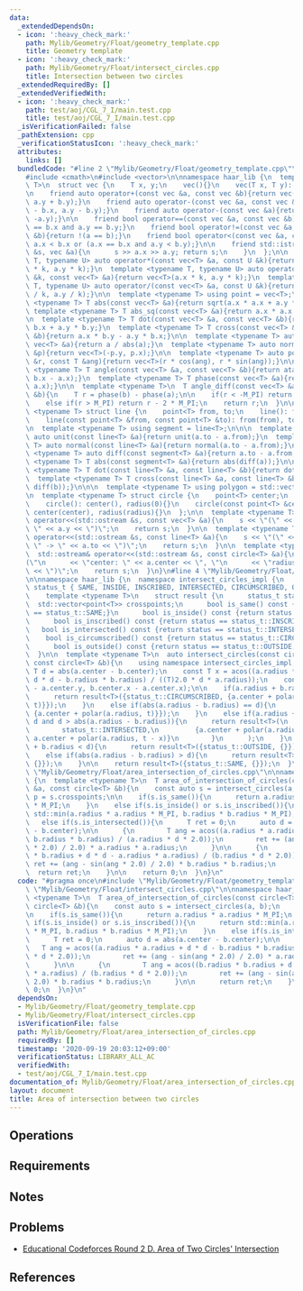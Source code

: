 ```yaml
---
data:
  _extendedDependsOn:
  - icon: ':heavy_check_mark:'
    path: Mylib/Geometry/Float/geometry_template.cpp
    title: Geometry template
  - icon: ':heavy_check_mark:'
    path: Mylib/Geometry/Float/intersect_circles.cpp
    title: Intersection between two circles
  _extendedRequiredBy: []
  _extendedVerifiedWith:
  - icon: ':heavy_check_mark:'
    path: test/aoj/CGL_7_I/main.test.cpp
    title: test/aoj/CGL_7_I/main.test.cpp
  _isVerificationFailed: false
  _pathExtension: cpp
  _verificationStatusIcon: ':heavy_check_mark:'
  attributes:
    links: []
  bundledCode: "#line 2 \"Mylib/Geometry/Float/geometry_template.cpp\"\n#include <iostream>\n\
    #include <cmath>\n#include <vector>\n\nnamespace haar_lib {\n  template <typename\
    \ T>\n  struct vec {\n    T x, y;\n    vec(){}\n    vec(T x, T y): x(x), y(y){}\n\
    \n    friend auto operator+(const vec &a, const vec &b){return vec(a.x + b.x,\
    \ a.y + b.y);}\n    friend auto operator-(const vec &a, const vec &b){return vec(a.x\
    \ - b.x, a.y - b.y);}\n    friend auto operator-(const vec &a){return vec(-a.x,\
    \ -a.y);}\n\n    friend bool operator==(const vec &a, const vec &b){return a.x\
    \ == b.x and a.y == b.y;}\n    friend bool operator!=(const vec &a, const vec\
    \ &b){return !(a == b);}\n    friend bool operator<(const vec &a, const vec &b){return\
    \ a.x < b.x or (a.x == b.x and a.y < b.y);}\n\n    friend std::istream& operator>>(std::istream\
    \ &s, vec &a){\n      s >> a.x >> a.y; return s;\n    }\n  };\n\n  template <typename\
    \ T, typename U> auto operator*(const vec<T> &a, const U &k){return vec<T>(a.x\
    \ * k, a.y * k);}\n  template <typename T, typename U> auto operator*(const U\
    \ &k, const vec<T> &a){return vec<T>(a.x * k, a.y * k);}\n  template <typename\
    \ T, typename U> auto operator/(const vec<T> &a, const U &k){return vec<T>(a.x\
    \ / k, a.y / k);}\n\n  template <typename T> using point = vec<T>;\n\n  template\
    \ <typename T> T abs(const vec<T> &a){return sqrt(a.x * a.x + a.y * a.y);}\n \
    \ template <typename T> T abs_sq(const vec<T> &a){return a.x * a.x + a.y * a.y;}\n\
    \n  template <typename T> T dot(const vec<T> &a, const vec<T> &b){return a.x *\
    \ b.x + a.y * b.y;}\n  template <typename T> T cross(const vec<T> &a, const vec<T>\
    \ &b){return a.x * b.y - a.y * b.x;}\n\n  template <typename T> auto unit(const\
    \ vec<T> &a){return a / abs(a);}\n  template <typename T> auto normal(const vec<T>\
    \ &p){return vec<T>(-p.y, p.x);}\n\n  template <typename T> auto polar(const T\
    \ &r, const T &ang){return vec<T>(r * cos(ang), r * sin(ang));}\n\n  template\
    \ <typename T> T angle(const vec<T> &a, const vec<T> &b){return atan2(b.y - a.y,\
    \ b.x - a.x);}\n  template <typename T> T phase(const vec<T> &a){return atan2(a.y,\
    \ a.x);}\n\n  template <typename T>\n  T angle_diff(const vec<T> &a, const vec<T>\
    \ &b){\n    T r = phase(b) - phase(a);\n\n    if(r < -M_PI) return r + 2 * M_PI;\n\
    \    else if(r > M_PI) return r - 2 * M_PI;\n    return r;\n  }\n\n\n  template\
    \ <typename T> struct line {\n    point<T> from, to;\n    line(): from(), to(){}\n\
    \    line(const point<T> &from, const point<T> &to): from(from), to(to){}\n  };\n\
    \n  template <typename T> using segment = line<T>;\n\n\n  template <typename T>\
    \ auto unit(const line<T> &a){return unit(a.to - a.from);}\n  template <typename\
    \ T> auto normal(const line<T> &a){return normal(a.to - a.from);}\n\n  template\
    \ <typename T> auto diff(const segment<T> &a){return a.to - a.from;}\n\n  template\
    \ <typename T> T abs(const segment<T> &a){return abs(diff(a));}\n\n  template\
    \ <typename T> T dot(const line<T> &a, const line<T> &b){return dot(diff(a), diff(b));}\n\
    \  template <typename T> T cross(const line<T> &a, const line<T> &b){return cross(diff(a),\
    \ diff(b));}\n\n\n  template <typename T> using polygon = std::vector<point<T>>;\n\
    \n  template <typename T> struct circle {\n    point<T> center;\n    T radius;\n\
    \    circle(): center(), radius(0){}\n    circle(const point<T> &center, T radius):\
    \ center(center), radius(radius){}\n  };\n\n  template <typename T>\n  std::ostream&\
    \ operator<<(std::ostream &s, const vec<T> &a){\n    s << \"(\" << a.x << \",\
    \ \" << a.y << \")\";\n    return s;\n  }\n\n  template <typename T>\n  std::ostream&\
    \ operator<<(std::ostream &s, const line<T> &a){\n    s << \"(\" << a.from <<\
    \ \" -> \" << a.to << \")\";\n    return s;\n  }\n\n  template <typename T>\n\
    \  std::ostream& operator<<(std::ostream &s, const circle<T> &a){\n    s << \"\
    (\"\n      << \"center: \" << a.center << \", \"\n      << \"radius: \" << a.radius\
    \ << \")\";\n    return s;\n  }\n}\n#line 4 \"Mylib/Geometry/Float/intersect_circles.cpp\"\
    \n\nnamespace haar_lib {\n  namespace intersect_circles_impl {\n    enum class\
    \ status_t { SAME, INSIDE, INSCRIBED, INTERSECTED, CIRCUMSCRIBED, OUTSIDE };\n\
    \    template <typename T>\n    struct result {\n      status_t status;\n    \
    \  std::vector<point<T>> crosspoints;\n      bool is_same() const {return status\
    \ == status_t::SAME;}\n      bool is_inside() const {return status == status_t::INSIDE;}\n\
    \      bool is_inscribed() const {return status == status_t::INSCRIBED;}\n   \
    \   bool is_intersected() const {return status == status_t::INTERSECTED;}\n  \
    \    bool is_circumscribed() const {return status == status_t::CIRCUMSCRIBED;}\n\
    \      bool is_outside() const {return status == status_t::OUTSIDE;}\n    };\n\
    \  }\n\n  template <typename T>\n  auto intersect_circles(const circle<T> &a,\
    \ const circle<T> &b){\n    using namespace intersect_circles_impl;\n\n    const\
    \ T d = abs(a.center - b.center);\n    const T x = acos((a.radius * a.radius +\
    \ d * d - b.radius * b.radius) / ((T)2.0 * d * a.radius));\n    const T t = atan2(b.center.y\
    \ - a.center.y, b.center.x - a.center.x);\n\n    if(a.radius + b.radius == d){\n\
    \      return result<T>({status_t::CIRCUMSCRIBED, {a.center + polar(a.radius,\
    \ t)}});\n    }\n    else if(abs(a.radius - b.radius) == d){\n      return result<T>({status_t::INSCRIBED,\
    \ {a.center + polar(a.radius, t)}});\n    }\n    else if(a.radius + b.radius >\
    \ d and d > abs(a.radius - b.radius)){\n      return result<T>(\n        {\n \
    \        status_t::INTERSECTED,\n         {a.center + polar(a.radius, t + x),\
    \ a.center + polar(a.radius, t - x)}\n        }\n      );\n    }\n    else if(a.radius\
    \ + b.radius < d){\n      return result<T>({status_t::OUTSIDE, {}});\n    }\n\
    \    else if(abs(a.radius - b.radius) > d){\n      return result<T>({status_t::INSIDE,\
    \ {}});\n    }\n\n    return result<T>({status_t::SAME, {}});\n  }\n}\n#line 4\
    \ \"Mylib/Geometry/Float/area_intersection_of_circles.cpp\"\n\nnamespace haar_lib\
    \ {\n  template <typename T>\n  T area_of_intersection_of_circles(const circle<T>\
    \ &a, const circle<T> &b){\n    const auto s = intersect_circles(a, b);\n    auto\
    \ p = s.crosspoints;\n\n    if(s.is_same()){\n      return a.radius * a.radius\
    \ * M_PI;\n    }\n    else if(s.is_inside() or s.is_inscribed()){\n      return\
    \ std::min(a.radius * a.radius * M_PI, b.radius * b.radius * M_PI);\n    }\n \
    \   else if(s.is_intersected()){\n      T ret = 0;\n      auto d = abs(a.center\
    \ - b.center);\n\n      {\n        T ang = acos((a.radius * a.radius + d * d -\
    \ b.radius * b.radius) / (a.radius * d * 2.0));\n        ret += (ang - sin(ang\
    \ * 2.0) / 2.0) * a.radius * a.radius;\n      }\n\n      {\n        T ang = acos((b.radius\
    \ * b.radius + d * d - a.radius * a.radius) / (b.radius * d * 2.0));\n       \
    \ ret += (ang - sin(ang * 2.0) / 2.0) * b.radius * b.radius;\n      }\n\n    \
    \  return ret;\n    }\n\n    return 0;\n  }\n}\n"
  code: "#pragma once\n#include \"Mylib/Geometry/Float/geometry_template.cpp\"\n#include\
    \ \"Mylib/Geometry/Float/intersect_circles.cpp\"\n\nnamespace haar_lib {\n  template\
    \ <typename T>\n  T area_of_intersection_of_circles(const circle<T> &a, const\
    \ circle<T> &b){\n    const auto s = intersect_circles(a, b);\n    auto p = s.crosspoints;\n\
    \n    if(s.is_same()){\n      return a.radius * a.radius * M_PI;\n    }\n    else\
    \ if(s.is_inside() or s.is_inscribed()){\n      return std::min(a.radius * a.radius\
    \ * M_PI, b.radius * b.radius * M_PI);\n    }\n    else if(s.is_intersected()){\n\
    \      T ret = 0;\n      auto d = abs(a.center - b.center);\n\n      {\n     \
    \   T ang = acos((a.radius * a.radius + d * d - b.radius * b.radius) / (a.radius\
    \ * d * 2.0));\n        ret += (ang - sin(ang * 2.0) / 2.0) * a.radius * a.radius;\n\
    \      }\n\n      {\n        T ang = acos((b.radius * b.radius + d * d - a.radius\
    \ * a.radius) / (b.radius * d * 2.0));\n        ret += (ang - sin(ang * 2.0) /\
    \ 2.0) * b.radius * b.radius;\n      }\n\n      return ret;\n    }\n\n    return\
    \ 0;\n  }\n}\n"
  dependsOn:
  - Mylib/Geometry/Float/geometry_template.cpp
  - Mylib/Geometry/Float/intersect_circles.cpp
  isVerificationFile: false
  path: Mylib/Geometry/Float/area_intersection_of_circles.cpp
  requiredBy: []
  timestamp: '2020-09-19 20:03:12+09:00'
  verificationStatus: LIBRARY_ALL_AC
  verifiedWith:
  - test/aoj/CGL_7_I/main.test.cpp
documentation_of: Mylib/Geometry/Float/area_intersection_of_circles.cpp
layout: document
title: Area of intersection between two circles
---
```


## Operations

## Requirements

## Notes

## Problems

- [Educational Codeforces Round 2 D. Area of Two Circles' Intersection](https://codeforces.com/contest/600/problem/D)

## References

